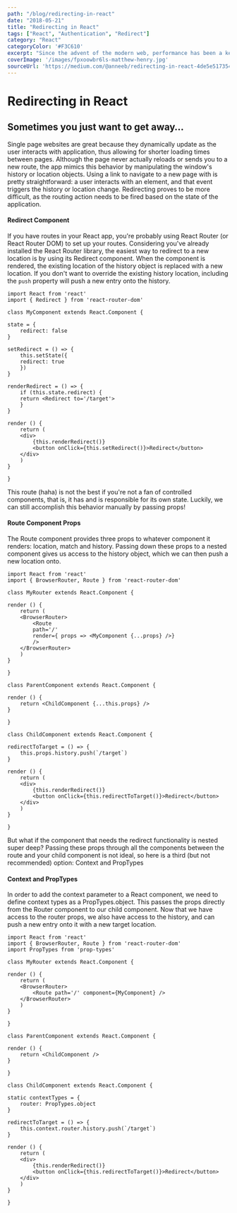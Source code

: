 ```yaml
---
path: "/blog/redirecting-in-react"
date: "2018-05-21"
title: "Redirecting in React"
tags: ["React", "Authentication", "Redirect"]
category: "React"
categoryColor: '#F3C610'
excerpt: "Since the advent of the modern web, performance has been a key consideration when designing a website or a web app. When a website requires no server interaction whatsoever, what is hosted on the web is served to a user as is, this is referred to as a static site."
coverImage: '/images/fpxoowbr6ls-matthew-henry.jpg'
sourceUrl: 'https://medium.com/@anneeb/redirecting-in-react-4de5e517354a'
---
```


# Redirecting in React

## Sometimes you just want to get away…

Single page websites are great because they dynamically update as the user interacts with application, thus allowing for shorter loading times between pages. Although the page never actually reloads or sends you to a new route, the app mimics this behavior by manipulating the window's history or location objects. Using a link to navigate to a new page with is pretty straightforward: a user interacts with an element, and that event triggers the history or location change. Redirecting proves to be more difficult, as the routing action needs to be fired based on the state of the application.

#### Redirect Component

If you have routes in your React app, you're probably using React Router (or React Router DOM) to set up your routes. Considering you've already installed the React Router library, the easiest way to redirect to a new location is by using its Redirect component. When the component is rendered, the existing location of the history object is replaced with a new location. If you don't want to override the existing history location, including the `push` property will push a new entry onto the history.

    import React from 'react'
    import { Redirect } from 'react-router-dom'

    class MyComponent extends React.Component {

    state = {
        redirect: false
    }

    setRedirect = () => {
        this.setState({
        redirect: true
        })
    }

    renderRedirect = () => {
        if (this.state.redirect) {
        return <Redirect to='/target'>
        }
    }

    render () {
        return (
        <div>
            {this.renderRedirect()}
            <button onClick={this.setRedirect()}>Redirect</button>
        </div>
        )
    }

    }


This route (haha) is not the best if you're not a fan of controlled components, that is, it has and is responsible for its own state. Luckily, we can still accomplish this behavior manually by passing props!

#### Route Component Props

The Route component provides three props to whatever component it renders: location, match and history. Passing down these props to a nested component gives us access to the history object, which we can then push a new location onto.

    import React from 'react'
    import { BrowserRouter, Route } from 'react-router-dom'

    class MyRouter extends React.Component {

    render () {
        return (
        <BrowserRouter>
            <Route
            path='/'
            render={ props => <MyComponent {...props} />}
            />
        </BrowserRouter>
        )
    }

    }

    class ParentComponent extends React.Component {

    render () {
        return <ChildComponent {...this.props} />
    }

    }

    class ChildComponent extends React.Component {

    redirectToTarget = () => {
        this.props.history.push(`/target`)
    }

    render () {
        return (
        <div>
            {this.renderRedirect()}
            <button onClick={this.redirectToTarget()}>Redirect</button>
        </div>
        )
    }

    }

But what if the component that needs the redirect functionality is nested super deep? Passing these props through all the components between the route and your child component is not ideal, so here is a third (but not recommended) option: Context and PropTypes

#### Context and PropTypes

In order to add the context parameter to a React component, we need to define context types as a PropTypes.object. This passes the props directly from the Router component to our child component. Now that we have access to the router props, we also have access to the history, and can push a new entry onto it with a new target location.

    import React from 'react'
    import { BrowserRouter, Route } from 'react-router-dom'
    import PropTypes from 'prop-types'

    class MyRouter extends React.Component {

    render () {
        return (
        <BrowserRouter>
            <Route path='/' component={MyComponent} />
        </BrowserRouter>
        )
    }

    }

    class ParentComponent extends React.Component {

    render () {
        return <ChildComponent />
    }

    }

    class ChildComponent extends React.Component {

    static contextTypes = {
        router: PropTypes.object
    }

    redirectToTarget = () => {
        this.context.router.history.push(`/target`)
    }

    render () {
        return (
        <div>
            {this.renderRedirect()}
            <button onClick={this.redirectToTarget()}>Redirect</button>
        </div>
        )
    }

    }
